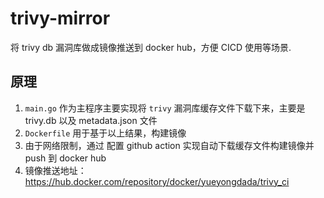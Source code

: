 # trivy-mirror
将 trivy db 漏洞库做成镜像推送到 docker hub，方便 CICD 使用等场景.

## 原理
1. `main.go` 作为主程序主要实现将 `trivy` 漏洞库缓存文件下载下来，主要是 trivy.db 以及 metadata.json 文件
2. `Dockerfile` 用于基于以上结果，构建镜像
3. 由于网络限制，通过 配置 github action 实现自动下载缓存文件构建镜像并push 到 docker hub
4. 镜像推送地址： https://hub.docker.com/repository/docker/yueyongdada/trivy_ci